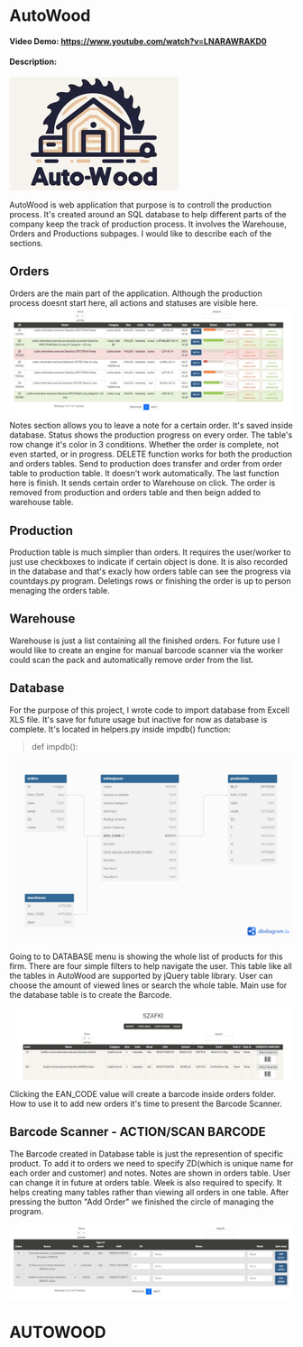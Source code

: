 # AutoWood
#### Video Demo:  <https://www.youtube.com/watch?v=LNARAWRAKD0>
#### Description:

![](https://github.com/advdylan/my_projects/blob/main/AutoWood/static/login.jpg?raw=true)

AutoWood is web application that purpose is to controll the production process. It's created around an SQL database to help different parts of the company keep the track of production process. It involves the Warehouse, Orders and Productions subpages.
I would like to describe each of the sections.


## Orders

Orders are the main part of the application. Although the production process doesnt start here, all actions and statuses are visible here. 
![Orders table](https://github.com/advdylan/my_projects/blob/main/orders.jpg?raw=true)
Notes section allows you to leave a note for a certain order. It's saved inside database. Status shows the production progress on every order. The table's row change it's color in 3 conditions. Whether the order is complete, not even started, or in progress. DELETE function works for both the production and orders tables. Send to production does transfer and order from order table to production table. It doesn't work automatically. The last function here is finish. It sends certain order to Warehouse on click. The order is removed from production and orders table and then beign added to warehouse table. 


## Production

Production table is much simplier than orders. It requires the user/worker to just use checkboxes to indicate if certain object is done. It is also recorded in the database and that's exacly how orders table can see the progress via countdays.py program. Deletings rows or finishing the order is up to person menaging the orders table.


## Warehouse

Warehouse is just a list containing all the finished orders. For future use I would like to create an engine for manual barcode scanner via the worker could scan the pack and automatically remove 
order from the list. 

## Database

For the purpose of this project, I wrote code to import database from Excell XLS file. It's save for future usage but inactive for now as database is complete. It's located in helpers.py inside impdb() function:

>def impdb():

![Database](https://github.com/advdylan/my_projects/blob/main/database_diagram.png?raw=true)

Going to to DATABASE menu is showing the whole list of products for this firm. There are four simple filters to help navigate the user. This table like all the tables in AutoWood are supported by jQuery table library. User can choose the amount of viewed lines or search the whole table. Main use for the database table is to create the Barcode. 

![Barcode](https://github.com/advdylan/my_projects/blob/main/barcode.jpg?raw=true)

Clicking the EAN_CODE value will create a barcode inside orders folder. How to use it to add new orders it's time to present the Barcode Scanner.

## Barcode Scanner - ACTION/SCAN BARCODE

The Barcode created in Database table is just the represention of specific product. To add it to orders we need to specify ZD(which is unique name for each order and customer) and notes.
Notes are shown in orders table. User can change it in future at orders table. Week is also required to specify. It helps creating many tables rather than viewing all orders in one table.
After pressing the button "Add Order" we finished the circle of managing the program.

![Database](https://github.com/advdylan/my_projects/blob/main/scanner.jpg?raw=true)

# AUTOWOOD


 

